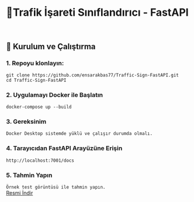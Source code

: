 # 🚦Trafik İşareti Sınıflandırıcı - FastAPI </br> </br>
## 🔧 Kurulum ve Çalıştırma </br>
### 1. Repoyu klonlayın:


`git clone https://github.com/ensarakbas77/Traffic-Sign-FastAPI.git` </br>
`cd Traffic-Sign-FastAPI` 


### 2. Uygulamayı Docker ile Başlatın </br>
`docker-compose up --build`

### 3. Gereksinim </br>
`Docker Desktop sistemde yüklü ve çalışır durumda olmalı.`
</br>

### 4. Tarayıcıdan FastAPI Arayüzüne Erişin </br>
`http://localhost:7001/docs` </br>

### 5. Tahmin Yapın </br>
`Örnek test görüntüsü ile tahmin yapın.` </br>
[Resmi İndir](https://drive.google.com/uc?export=download&id=1iSTqIAgQSVgk2-ryg0GldfAl5TLALeJE)
